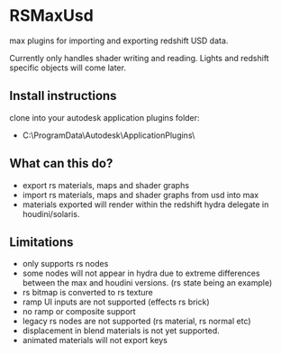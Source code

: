 # RSMaxUsd
max plugins for importing and exporting redshift USD data.

Currently only handles shader writing and reading. Lights and redshift specific objects will come later.

## Install instructions
clone into your autodesk application plugins folder:
* C:\ProgramData\Autodesk\ApplicationPlugins\

## What can this do?
* export rs materials, maps and shader graphs
* import rs materials, maps and shader graphs from usd into max
* materials exported will render within the redshift hydra delegate in houdini/solaris.

## Limitations
* only supports rs nodes
* some nodes will not appear in hydra due to extreme differences between the max and houdini versions. (rs state being an example)
* rs bitmap is converted to rs texture
* ramp UI inputs are not supported (effects rs brick)
* no ramp or composite support
* legacy rs nodes are not supported (rs material, rs normal etc)
* displacement in blend materials is not yet supported.
* animated materials will not export keys